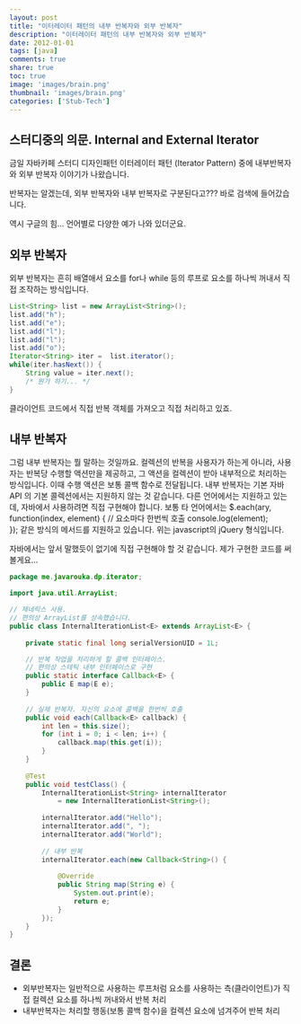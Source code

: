 ```yaml
---
layout: post
title: "이터레이터 패턴의 내부 반복자와 외부 반복자"
description: "이터레이터 패턴의 내부 반복자와 외부 반복자"
date: 2012-01-01
tags: [java]
comments: true
share: true
toc: true
image: 'images/brain.png'
thumbnail: 'images/brain.png'
categories: ['Stub-Tech']
---
```


## 스터디중의 의문. Internal and External Iterator

금일 자바카페 스터디 디자인패턴 이터레이터 패턴 (Iterator Pattern) 중에 내부반복자와 외부 반복자 이야기가 나왔습니다. 

반복자는 알겠는데, 외부 반복자와 내부 반복자로 구분된다고???
바로 검색에 들어갔습니다.

역시 구글의 힘... 언어별로 다양한 예가 나와 있더군요. 

##  외부 반복자

외부 반복자는 흔히 배열애서 요소를 for나 while 등의 루프로 요소를 하나씩 꺼내서 직접 조작하는 방식입니다. 

```java
List<String> list = new ArrayList<String>();
list.add("h");
list.add("e"); 
list.add("l"); 
list.add("l"); 
list.add("o"); 
Iterator<String> iter =  list.iterator();
while(iter.hasNext()) {
    String value = iter.next();
    /* 뭔가 하기... */
}
```

클라이언트 코드에서 직접 반복 객체를 가져오고 직접 처리하고 있죠. 

##  내부 반복자

그럼 내부 반복자는 뭘 말하는 것일까요.
컬렉션의 반복을 사용자가 하는게 아니라, 사용자는 반복당 수행할 액션만을 제공하고, 그 액션을 컬렉션이 받아 내부적으로 처리하는 방식입니다.
이때 수행 액션은 보통 콜백 함수로 전달됩니다.
내부 반복자는 기본 자바 API 의 기본 콜렉션에서는 지원하지 않는 것 같습니다. 다른 언어에서는 지원하고 있는데, 자바에서 사용하려면 직접 구현해야 합니다. 
보통 타 언어에서는 
$.each(ary, function(index, element) {
    // 요소마다 한번씩 호출
    console.log(element);  
});
같은 방식의 메서드를 지원하고 있습니다.
위는 javascript의 jQuery 형식입니다.

자바에서는 앞서 말했듯이 없기에 직접 구현해야 할 것 같습니다.
제가 구현한 코드를 써볼게요...

```java
package me.javarouka.dp.iterator;

import java.util.ArrayList;

// 제네릭스 사용.
// 편의상 ArrayList를 상속했습니다.
public class InternalIterationList<E> extends ArrayList<E> {
    
    private static final long serialVersionUID = 1L;

    // 반복 작업을 처리하게 할 콜백 인터페이스.
    // 편의상 스테틱 내부 인터페이스로 구현
    public static interface Callback<E> {
        public E map(E e);
    }
    
    // 실제 반복자. 자신의 요소에 콜백을 한번씩 호출
    public void each(Callback<E> callback) {
        int len = this.size();
        for (int i = 0; i < len; i++) {
            callback.map(this.get(i));
        }
    }
    
    @Test
    public void testClass() {
        InternalIterationList<String> internalIterator 
            = new InternalIterationList<String>();
        
        internalIterator.add("Hello");
        internalIterator.add(", ");
        internalIterator.add("World");
        
        // 내부 반복
        internalIterator.each(new Callback<String>() {
            
            @Override
            public String map(String e) {
                System.out.print(e);
                return e;
            }
        });
    }
}
```

## 결론

- 외부반복자는 일반적으로 사용하는 루프처럼 요소를 사용하는 측(클라이언트)가 직접 컬렉션 요소를 하나씩 꺼내와서 반복 처리
- 내부반복자는 처리할 행동(보통 콜백 함수)을 컬렉션 요소에 넘겨주어 반복 처리